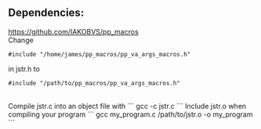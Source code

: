 ## Dependencies:
<https://github.com/IAKOBVS/pp_macros>
<br>
Change
```
#include "/home/james/pp_macros/pp_va_args_macros.h"
```
in jstr.h to
```
#include "/path/to/pp_macros/pp_va_args_macros.h"
```
<br>
Compile jstr.c into an object file with
```
gcc -c jstr.c
```
Include jstr.o when compiling your program
```
gcc my_program.c /path/to/jstr.o -o my_program
```
